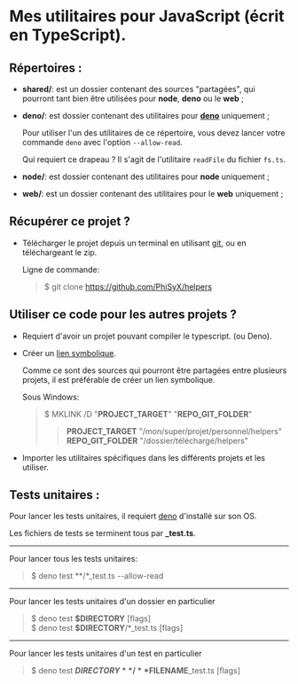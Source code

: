 # Mes utilitaires pour JavaScript (écrit en TypeScript).

## Répertoires :
  - **shared/**: est un dossier contenant des sources "partagées", qui pourront tant bien être utilisées pour **node**, **deno** ou le **web** ;

  - **deno/**: est dossier contenant des utilitaires pour **[deno](https://deno.land/)** uniquement ;

    Pour utiliser l'un des utilitaires de ce répertoire, vous devez lancer votre commande `deno` avec l'option `--allow-read`.

    Qui requiert ce drapeau ?
    Il s'agit de l'utilitaire `readFile` du  fichier `fs.ts`.

  - **node/**: est dossier contenant des utilitaires pour **node** uniquement ;

  - **web/**: est un dossier contenant des utilitaires pour le **web** uniquement ;

## Récupérer ce projet ?
  - Télécharger le projet depuis un terminal en utilisant [git](https://git-scm.com), ou en téléchargeant le zip.

    Ligne de commande:
    > $   git clone https://github.com/PhiSyX/helpers

## Utiliser ce code pour les autres projets ?
  - Requiert d'avoir un projet pouvant compiler le typescript. (ou Deno).

  - Créer un [lien symbolique](https://fr.wikipedia.org/wiki/Lien_symbolique).

    Comme ce sont des sources qui pourront être partagées entre plusieurs projets, il est préférable de créer un lien symbolique.

    Sous Windows:
    > $   MKLINK /D "**PROJECT_TARGET**" "**REPO_GIT_FOLDER**"
    > > **PROJECT_TARGET**  "/mon/super/projet/personnel/helpers" \
    > > **REPO_GIT_FOLDER** "/dossier/téléchargé/helpers"
    >

  - Importer les utilitaires spécifiques dans les différents projets et les utiliser.

## Tests unitaires :
  Pour lancer les tests unitaires, il requiert [deno](https://deno.land/) d'installé sur son OS.

  Les fichiers de tests se terminent tous par **_test.ts**.

---

Pour lancer tous les tests unitaires:
  > $   deno test \*\*/\*_test.ts --allow-read

---

Pour lancer les tests unitaires d'un dossier en particulier
  > $   deno test **$DIRECTORY** [flags] \
  > $   deno test **$DIRECTORY**/*_test.ts [flags]

---

Pour lancer les tests unitaires d'un test en particulier
  > $   deno test **$DIRECTORY**/**$FILENAME**_test.ts [flags]
